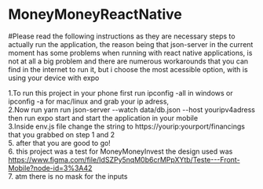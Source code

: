 # MoneyMoneyReactNative

#Please read the following instructions as they are necessary steps to actually run the application, the reason being that json-server in the current moment has some 
problems when running with react native applications, is not at all a big problem and there are numerous workarounds that you can find in the internet to run 
it, but i choose the most acessible option, with is using your device with expo<br>

1.To run this project in your phone first run ipconfig -all in windows or ipconfig -a for mac/linux and grab your ip adress, <br> 
2.Now run yarn run json-server --watch data/db.json  --host youripv4adress then run  expo start and start the application in your mobile <br>
3.Inside env.js file change the string to https://yourip:yourport/financings that you grabbed on step 1 and 2<br>
5. after that you are good to go!<br>
6. this project was a test for MoneyMoneyInvest the design used was https://www.figma.com/file/IdSZPy5nqM0b6crMPpXYtb/Teste---Front-Mobile?node-id=3%3A42<br>
7. atm there is no mask for the inputs
